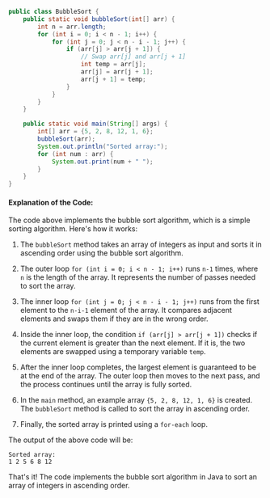 
```java
public class BubbleSort {
    public static void bubbleSort(int[] arr) {
        int n = arr.length;
        for (int i = 0; i < n - 1; i++) {
            for (int j = 0; j < n - i - 1; j++) {
                if (arr[j] > arr[j + 1]) {
                    // Swap arr[j] and arr[j + 1]
                    int temp = arr[j];
                    arr[j] = arr[j + 1];
                    arr[j + 1] = temp;
                }
            }
        }
    }

    public static void main(String[] args) {
        int[] arr = {5, 2, 8, 12, 1, 6};
        bubbleSort(arr);
        System.out.println("Sorted array:");
        for (int num : arr) {
            System.out.print(num + " ");
        }
    }
}
```

#### Explanation of the Code:

The code above implements the bubble sort algorithm, which is a simple sorting algorithm. Here's how it works:

1. The `bubbleSort` method takes an array of integers as input and sorts it in ascending order using the bubble sort algorithm.

2. The outer loop `for (int i = 0; i < n - 1; i++)` runs `n-1` times, where `n` is the length of the array. It represents the number of passes needed to sort the array.

3. The inner loop `for (int j = 0; j < n - i - 1; j++)` runs from the first element to the `n-i-1` element of the array. It compares adjacent elements and swaps them if they are in the wrong order.

4. Inside the inner loop, the condition `if (arr[j] > arr[j + 1])` checks if the current element is greater than the next element. If it is, the two elements are swapped using a temporary variable `temp`.

5. After the inner loop completes, the largest element is guaranteed to be at the end of the array. The outer loop then moves to the next pass, and the process continues until the array is fully sorted.

6. In the `main` method, an example array `{5, 2, 8, 12, 1, 6}` is created. The `bubbleSort` method is called to sort the array in ascending order.

7. Finally, the sorted array is printed using a `for-each` loop.

The output of the above code will be:
```
Sorted array:
1 2 5 6 8 12
```

That's it! The code implements the bubble sort algorithm in Java to sort an array of integers in ascending order.

